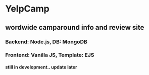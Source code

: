 # YelpCamp
## wordwide camparound info and review site

### Backend: Node.js, DB: MongoDB

### Frontend: Vanilla JS, Template: EJS 

#### still in development.. update later
